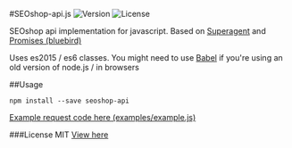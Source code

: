 #SEOshop-api.js
![Version](https://img.shields.io/npm/v/seoshop-api.svg) ![License](https://img.shields.io/npm/l/seoshop-api.svg)

SEOshop api implementation for javascript. Based on [Superagent](https://github.com/visionmedia/superagent) and [Promises (bluebird)](https://github.com/petkaantonov/bluebird)

Uses es2015 / es6 classes. You might need to use [Babel](https://babeljs.io/) if you're using an old version of node.js / in browsers

##Usage

`npm install --save seoshop-api`

[Example request code here (examples/example.js)](examples/example.js)

###License
MIT
[View here](LICENSE.md)